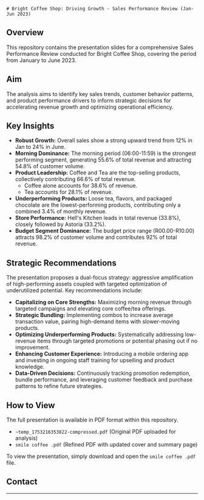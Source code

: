 	# Bright Coffee Shop: Driving Growth - Sales Performance Review (Jan-Jun 2023)

## Overview 

This repository contains the presentation slides for a comprehensive Sales Performance Review conducted for Bright Coffee Shop, covering the period from January to June 2023.

## Aim

The analysis aims to identify key sales trends, customer behavior patterns, and product performance drivers to inform strategic decisions for accelerating revenue growth and optimizing operational efficiency.


## Key Insights

* **Robust Growth:** Overall sales show a strong upward trend from 12% in Jan to 24% in June.
* **Morning Dominance:** The morning period (06:00-11:59) is the strongest performing segment, generating 55.6% of total revenue and attracting 54.8% of customer volume.
* **Product Leadership:** Coffee and Tea are the top-selling products, collectively contributing 66.6% of total revenue.
  * Coffee alone accounts for 38.6% of revenue.
  * Tea accounts for 28.1% of revenue.
* **Underperforming Products:** Loose tea, flavors, and packaged chocolate are the lowest-performing products, contributing only a combined 3.4% of monthly revenue.
* **Store Performance:** Hell's Kitchen leads in total revenue (33.8%), closely followed by Astoria (33.2%).
* **Budget Segment Dominance:** The budget price range (R00.00-R10.00) attracts 98.2% of customer volume and contributes 92% of total revenue.

## Strategic Recommendations

The presentation proposes a dual-focus strategy: aggressive amplification of high-performing assets coupled with targeted optimization of underutilized potential. Key recommendations include:

* **Capitalizing on Core Strengths:** Maximizing morning revenue through targeted campaigns and elevating core coffee/tea offerings.
* **Strategic Bundling:** Implementing combos to increase average transaction value, pairing high-demand items with slower-moving products.
* **Optimizing Underperforming Products:** Systematically addressing low-revenue items through targeted promotions or potential phasing out if no improvement.
* **Enhancing Customer Experience:** Introducing a mobile ordering app and investing in ongoing staff training for upselling and product knowledge.
* **Data-Driven Decisions:** Continuously tracking promotion redemption, bundle performance, and leveraging customer feedback and purchase patterns to refine future strategies.

## How to View

The full presentation is available in PDF format within this repository.
- `~temp_1753216353822-compressed.pdf` (Original PDF uploaded for analysis)
- `smile coffee .pdf` (Refined PDF with updated cover and summary page)

To view the presentation, simply download and open the `smile coffee .pdf` file.

## Contact


---





